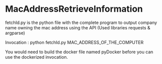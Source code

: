# MacAddressRetrieveInformation

fetchId.py is the python file with the complete program to output company name owning the mac address using the API (Used libraries requests & argparse)

Invocation : python fetchId.py MAC_ADDRESS_OF_THE_COMPUTER

You would need to build the docker file named pyDocker before you can use the dockerized invocation.
